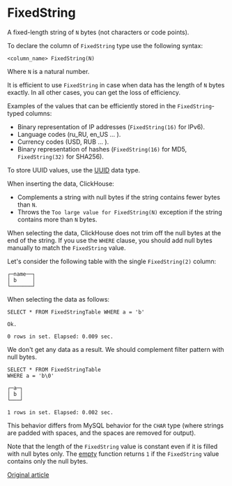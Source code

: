 # FixedString

A fixed-length string of `N` bytes (not characters or code points).

To declare the column of `FixedString` type use the following syntax:

```
<column_name> FixedString(N)
```

Where `N` is a natural number.

It is efficient to use `FixedString` in case when data has the length of `N` bytes exactly. In all other cases, you can get the loss of efficiency.

Examples of the values that can be efficiently stored in the `FixedString`-typed columns:

- Binary representation of IP addresses (`FixedString(16)` for IPv6).
- Language codes (ru_RU, en_US ... ).
- Currency codes (USD, RUB ... ).
- Binary representation of hashes (`FixedString(16)` for MD5, `FixedString(32)` for SHA256).

To store UUID values, use the [UUID](uuid.md) data type.

When inserting the data, ClickHouse:

- Complements a string with null bytes if the string contains fewer bytes than `N`.
- Throws the `Too large value for FixedString(N)` exception if the string contains more than `N` bytes.

When selecting the data, ClickHouse does not trim off the null bytes at the end of the string. If you use the `WHERE` clause, you should add null bytes manually to match the `FixedString` value.

Let's consider the following table with the single `FixedString(2)` column:

```
┌─name──┐
│ b     │
└───────┘
```

When selecting the data as follows:

```
SELECT * FROM FixedStringTable WHERE a = 'b'

Ok.

0 rows in set. Elapsed: 0.009 sec.
```
We don't get any data as a result. We should complement filter pattern with null bytes.
```
SELECT * FROM FixedStringTable
WHERE a = 'b\0'

┌─a─┐
│ b │
└───┘

1 rows in set. Elapsed: 0.002 sec.
```

This behavior differs from MySQL behavior for the `CHAR` type (where strings are padded with spaces, and the spaces are removed for output).

Note that the length of the `FixedString` value is constant even if it is filled with null bytes only. The [empty](../query_language/functions/string_functions.md#string_functions-empty) function returns `1` if the `FixedString` value contains only the null bytes.

[Original article](https://clickhouse.yandex/docs/en/data_types/fixedstring/) <!--hide-->
